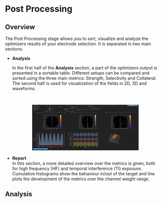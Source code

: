 # Post Processing

## Overview

The Post Processing stage allows you to sort, visualize and analyze the optimizers results of your electrode selection. 
It is separated in two main sections. 

* **Analysis** <br/>

    In the first half of the **Analysis** section, a part of the optimizers output is presented in a sortable table.
    Different setups can be compared and sorted using the three main metrics: Strength, Selectivity and Collateral. 
    The second half is used for visualization of the fields in 2D, 3D and waveforms.

    <br>
    <p align="center">
      <img width="350" height="150" src="_media/postpro/analysis_slicer.png">
    </p>


* **Report** <br/>
    In this section, a more detailed overview over the metrics is given, both for high frequency (HF) and temporal 
    interference (TI) exposure. Cumulative histograms show the behaviour in/out of the target and line plots the 
    development of the metrics over the channel weight range.

## Analysis


    
    